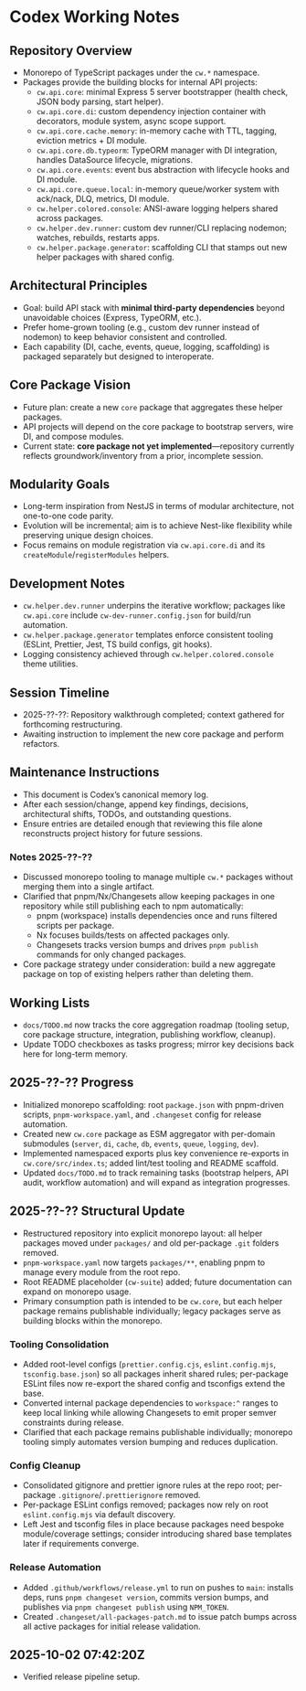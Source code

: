 # Codex Working Notes

## Repository Overview
- Monorepo of TypeScript packages under the `cw.*` namespace.
- Packages provide the building blocks for internal API projects:
  - `cw.api.core`: minimal Express 5 server bootstrapper (health check, JSON body parsing, start helper).
  - `cw.api.core.di`: custom dependency injection container with decorators, module system, async scope support.
  - `cw.api.core.cache.memory`: in-memory cache with TTL, tagging, eviction metrics + DI module.
  - `cw.api.core.db.typeorm`: TypeORM manager with DI integration, handles DataSource lifecycle, migrations.
  - `cw.api.core.events`: event bus abstraction with lifecycle hooks and DI module.
  - `cw.api.core.queue.local`: in-memory queue/worker system with ack/nack, DLQ, metrics, DI module.
  - `cw.helper.colored.console`: ANSI-aware logging helpers shared across packages.
  - `cw.helper.dev.runner`: custom dev runner/CLI replacing nodemon; watches, rebuilds, restarts apps.
  - `cw.helper.package.generator`: scaffolding CLI that stamps out new helper packages with shared config.

## Architectural Principles
- Goal: build API stack with **minimal third-party dependencies** beyond unavoidable choices (Express, TypeORM, etc.).
- Prefer home-grown tooling (e.g., custom dev runner instead of nodemon) to keep behavior consistent and controlled.
- Each capability (DI, cache, events, queue, logging, scaffolding) is packaged separately but designed to interoperate.

## Core Package Vision
- Future plan: create a new `core` package that aggregates these helper packages.
- API projects will depend on the core package to bootstrap servers, wire DI, and compose modules.
- Current state: **core package not yet implemented**—repository currently reflects groundwork/inventory from a prior, incomplete session.

## Modularity Goals
- Long-term inspiration from NestJS in terms of modular architecture, not one-to-one code parity.
- Evolution will be incremental; aim is to achieve Nest-like flexibility while preserving unique design choices.
- Focus remains on module registration via `cw.api.core.di` and its `createModule`/`registerModules` helpers.

## Development Notes
- `cw.helper.dev.runner` underpins the iterative workflow; packages like `cw.api.core` include `cw-dev-runner.config.json` for build/run automation.
- `cw.helper.package.generator` templates enforce consistent tooling (ESLint, Prettier, Jest, TS build configs, git hooks).
- Logging consistency achieved through `cw.helper.colored.console` theme utilities.

## Session Timeline
- 2025-??-??: Repository walkthrough completed; context gathered for forthcoming restructuring.
- Awaiting instruction to implement the new core package and perform refactors.

## Maintenance Instructions
- This document is Codex’s canonical memory log.
- After each session/change, append key findings, decisions, architectural shifts, TODOs, and outstanding questions.
- Ensure entries are detailed enough that reviewing this file alone reconstructs project history for future sessions.

### Notes 2025-??-??
- Discussed monorepo tooling to manage multiple `cw.*` packages without merging them into a single artifact.
- Clarified that pnpm/Nx/Changesets allow keeping packages in one repository while still publishing each to npm automatically:
  - pnpm (workspace) installs dependencies once and runs filtered scripts per package.
  - Nx focuses builds/tests on affected packages only.
  - Changesets tracks version bumps and drives `pnpm publish` commands for only changed packages.
- Core package strategy under consideration: build a new aggregate package on top of existing helpers rather than deleting them.

## Working Lists
- `docs/TODO.md` now tracks the core aggregation roadmap (tooling setup, core package structure, integration, publishing workflow, cleanup).
- Update TODO checkboxes as tasks progress; mirror key decisions back here for long-term memory.

## 2025-??-?? Progress
- Initialized monorepo scaffolding: root `package.json` with pnpm-driven scripts, `pnpm-workspace.yaml`, and `.changeset` config for release automation.
- Created new `cw.core` package as ESM aggregator with per-domain submodules (`server`, `di`, `cache`, `db`, `events`, `queue`, `logging`, `dev`).
- Implemented namespaced exports plus key convenience re-exports in `cw.core/src/index.ts`; added lint/test tooling and README scaffold.
- Updated `docs/TODO.md` to track remaining tasks (bootstrap helpers, API audit, workflow automation) and will expand as integration progresses.

## 2025-??-?? Structural Update
- Restructured repository into explicit monorepo layout: all helper packages moved under `packages/` and old per-package `.git` folders removed.
- `pnpm-workspace.yaml` now targets `packages/**`, enabling pnpm to manage every module from the root repo.
- Root README placeholder (`cw-suite`) added; future documentation can expand on monorepo usage.
- Primary consumption path is intended to be `cw.core`, but each helper package remains publishable individually; legacy packages serve as building blocks within the monorepo.

### Tooling Consolidation
- Added root-level configs (`prettier.config.cjs`, `eslint.config.mjs`, `tsconfig.base.json`) so all packages inherit shared rules; per-package ESLint files now re-export the shared config and tsconfigs extend the base.
- Converted internal package dependencies to `workspace:^` ranges to keep local linking while allowing Changesets to emit proper semver constraints during release.
- Clarified that each package remains publishable individually; monorepo tooling simply automates version bumping and reduces duplication.

### Config Cleanup
- Consolidated gitignore and prettier ignore rules at the repo root; per-package `.gitignore`/`.prettierignore` removed.
- Per-package ESLint configs removed; packages now rely on root `eslint.config.mjs` via default discovery.
- Left Jest and tsconfig files in place because packages need bespoke module/coverage settings; consider introducing shared base templates later if requirements converge.

### Release Automation
- Added `.github/workflows/release.yml` to run on pushes to `main`: installs deps, runs `pnpm changeset version`, commits version bumps, and publishes via `pnpm changeset publish` using `NPM_TOKEN`.
- Created `.changeset/all-packages-patch.md` to issue patch bumps across all active packages for initial release validation.

## 2025-10-02 07:42:20Z
- Verified release pipeline setup.
